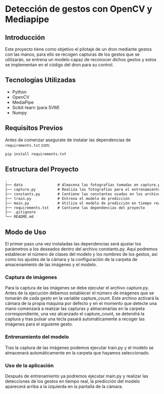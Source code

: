# Detección de gestos con OpenCV y Mediapipe

## Introducción

Este proyecto tiene como objetivo el pilotaje de un dron mediante gestos con las manos, para ello se recogen capturas de los gestos que se utilizarán, se entrena un modelo capaz de reconocer dichos gestos y estos se implementan en el código del dron para su control.

## Tecnologías Utilizadas

- Python
- OpenCV
- MediaPipe
- Scikit-learn (para SVM)
- Numpy

## Requisitos Previos

Antes de comenzar asegurate de instalar las dependencias de `requirements.txt` con:

```bash
pip install requirements.txt
```

## Estructura del Proyecto
```markdown
.
├── data                # Almacena las fotografías tomadas en capture.py
├── capture.py          # Realiza las fotografías para el entrenamiento
├── constants.py        # Contiene las constantes usadas en los archivos
├── train.py            # Entrena el modelo de predicción
├── main.py             # Utiliza el modelo de predicción en tiempo real
├── requirements.txt    # Contiene las dependencias del proyecto
├── .gitignore
└── README.md
```

## Modo de Uso

El primer paso una vez instaladas las dependencias será ajustar los parámetros a los deseados dentro del archivo constants.py. Aquí podremos establecer el número de clases del modelo y los nombres de los gestos, así como los ajustes de la cámara y la configuración de la carpeta de amacenamiento de las imágenes y el modelo.

### Captura de imágenes

Para la captura de las imágenes se debe ejecutar el archivo capture.py. Antes de la ejecución debemos establecer el número de imágenes que se tomarán de cada gesto en la variable capture_count. Este archivo activará la cámara de la propia máquina por defecto y en el momento que detecte una mano comenzará a realizar las capturas y almacenarlas en la carpeta correspondiente, una vez alcanzado el capture_count, se detendrá la captura y tras pulsar una tecla pasará automáticamente a recoger las imágenes para el siguiente gesto.

### Entrenamiento del modelo

Tras la captura de las imágenes podemos ejecutar train.py y el modelo se almacenará automáticamente en la carpeta que hayamos seleccionado.

### Uso de la aplicación

Después de entrenamiento ya podremos ejecutar main.py y realizar las detecciones de los gestos en tiempo real, la predicción del modelo aparecerá arriba a la izquierda en la pantalla de la cámara.

